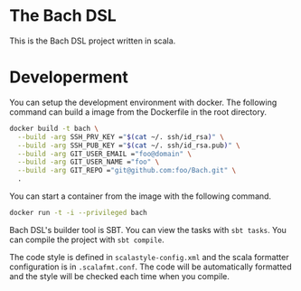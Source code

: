 # The Bach DSL

This is the Bach DSL project written in scala.

# Developerment

You can setup the development environment with docker. The following command can build a image from the Dockerfile in the root directory.

```sh
docker build -t bach \
  --build -arg SSH_PRV_KEY ="$(cat ~/. ssh/id_rsa)" \
  --build -arg SSH_PUB_KEY ="$(cat ~/. ssh/id_rsa.pub)" \
  --build -arg GIT_USER_EMAIL ="foo@domain" \
  --build -arg GIT_USER_NAME ="foo" \
  --build -arg GIT_REPO ="git@github.com:foo/Bach.git" \
  .
```

You can start a container from the image with the following command.

```sh
docker run -t -i --privileged bach 
```

Bach DSL's builder tool is SBT. You can view the tasks with `sbt tasks`. You
can compile the project with `sbt compile`.

The code style is defined in `scalastyle-config.xml` and the scala formatter
configuration is in `.scalafmt.conf`. The code will be automatically formatted
and the style will be checked each time when you compile.
